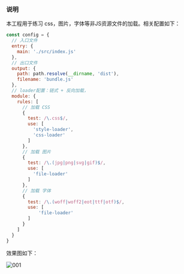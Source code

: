 ### 说明

本工程用于练习 css，图片，字体等非JS资源文件的加载。相关配置如下：

```javascript
const config = {
  // 入口文件
  entry: {
    main: './src/index.js'
  },
  // 出口文件
  output: {
    path: path.resolve(__dirname, 'dist'),
    filename: 'bundle.js'
  },
  // loader配置：链式 + 反向加载，
  module: {
    rules: [
      // 加载 CSS
      {
        test: /\.css$/,
        use: [
          'style-loader',
          'css-loader'
        ]
      },
      // 加载 图片
      {
        test: /\.(jpg|png|svg|gif)$/,
        use: [
          'file-loader'
        ]
      },
      // 加载 字体
      {
        test: /\.(woff|woff2|eot|ttf|otf)$/,
        use: [
            'file-loader'
        ]
      }
    ]
  }
}
```

效果图如下：

![001](C:\Users\Administrator\Desktop\001.PNG)